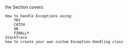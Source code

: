 the Section covers:

    How to handle Exceptions using:
        TRY
        CATCH
        ON
        FINALLY
    StackTrace
    how to create your own custom Exception Handling class
